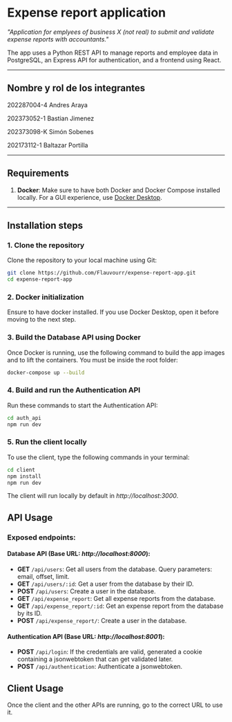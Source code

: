 # Expense report application

_"Application for emplyees of business X (not real) to submit and validate expense reports with accountants."_

The app uses a Python REST API to manage reports and employee data in  PostgreSQL, an Express API for authentication, and a frontend using React.

---

## Nombre y rol de los integrantes

202287004-4 Andres Araya

202373052-1 Bastian Jimenez

202373098-K Simón Sobenes

202173112-1 Baltazar Portilla

---

## Requirements

1. **Docker**: Make sure to have both Docker and Docker Compose installed locally. For a GUI experience, use [Docker Desktop](https://www.docker.com/products/docker-desktop).

---

## Installation steps

### 1. Clone the repository

Clone the repository to your local machine using Git:

```bash
git clone https://github.com/Flauvourr/expense-report-app.git
cd expense-report-app
```

### 2. Docker initialization

Ensure to have docker installed. If you use Docker Desktop, open it before moving to the next step.

### 3. Build the Database API using Docker

Once Docker is running, use the following command to build the app images and to lift the containers. You must be inside the root folder:

```bash
docker-compose up --build
```

### 4. Build and run the Authentication API

Run these commands to start the Authentication API:

```bash
cd auth_api
npm run dev
```

### 5. Run the client locally

To use the client, type the following commands in your terminal:

```bash
cd client
npm install
npm run dev
```

The client will run locally by default in _http://localhost:3000_.

## API Usage

### Exposed endpoints:

#### Database API (Base URL: _http://localhost:8000_):

- **GET** `/api/users`: Get all users from the database. Query parameters: email, offset, limit.
- **GET** `/api/users/:id`: Get a user from the database by their ID.
- **POST** `/api/users`: Create a user in the database.
- **GET** `/api/expense_report`: Get all expense reports from the database.
- **GET** `/api/expense_report/:id`: Get an expense report from the database by its ID.
- **POST** `/api/expense_report/`: Create a user in the database.

#### Authentication API (Base URL: _http://localhost:8001_):

- **POST** `/api/login`: If the credentials are valid, generated a cookie containing a jsonwebtoken that can get validated later.
- **POST** `/api/authentication`: Authenticate a jsonwebtoken.

## Client Usage

Once the client and the other APIs are running, go to the correct URL to use it.
